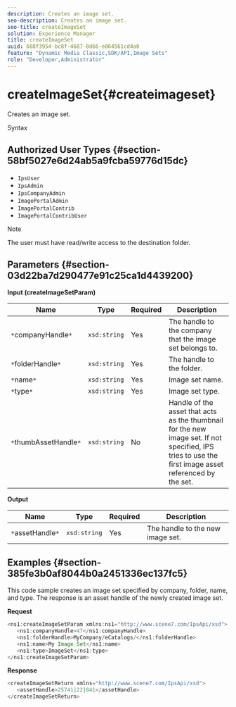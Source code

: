 ```yaml
---
description: Creates an image set.
seo-description: Creates an image set.
seo-title: createImageSet
solution: Experience Manager
title: createImageSet
uuid: 688f3954-bc8f-4687-8d66-e064561cd4a0
feature: "Dynamic Media Classic,SDK/API,Image Sets"
role: "Developer,Administrator"
---
```


# createImageSet{#createimageset}

Creates an image set.

 Syntax 

## Authorized User Types {#section-58bf5027e6d24ab5a9fcba59776d15dc}

* `IpsUser` 
* `IpsAdmin` 
* `IpsCompanyAdmin` 
* `ImagePortalAdmin` 
* `ImagePortalContrib` 
* `ImagePortalContribUser`

>[!NOTE]
>
>The user must have read/write access to the destination folder.

## Parameters {#section-03d22ba7d290477e91c25ca1d4439200}

**Input (createImageSetParam)** 

|  Name  | Type  | Required  | Description  |
|---|---|---|---|
|  `*`companyHandle`*`  | `xsd:string`  | Yes  | The handle to the company that the image set belongs to.  |
|  `*`folderHandle`*`  | `xsd:string`  | Yes  | The handle to the folder.  |
|  `*`name`*`  | `xsd:string`  | Yes  | Image set name.  |
|  `*`type`*`  | `xsd:string`  | Yes  | Image set type.  |
|  `*`thumbAssetHandle`*`  | `xsd:string`  | No  | Handle of the asset that acts as the thumbnail for the new image set. If not specified, IPS tries to use the first image asset referenced by the set.  |

**Output** 

|  Name  | Type  | Required  | Description  |
|---|---|---|---|
|  `*`assetHandle`*`  | `xsd:string`  | Yes  | The handle to the new image set.  |

## Examples {#section-385fe3b0af8044b0a2451336ec137fc5}

This code sample creates an image set specified by company, folder, name, and type. The response is an asset handle of the newly created image set.

**Request** 

```java
<ns1:createImageSetParam xmlns:ns1="http://www.scene7.com/IpsApi/xsd">
   <ns1:companyHandle>47</ns1:companyHandle>
   <ns1:folderHandle>MyCompany/eCatalogs/</ns1:folderHandle>
   <ns1:name>My Image Set</ns1:name>
   <ns1:type>ImageSet</ns1:type>
</ns1:createImageSetParam>
```

**Response** 

```java
<createImageSetReturn xmlns="http://www.scene7.com/IpsApi/xsd">
   <assetHandle>25741|22|841</assetHandle>
</createImageSetReturn>

```


